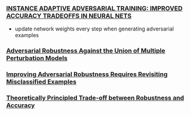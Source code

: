 ### [INSTANCE ADAPTIVE ADVERSARIAL TRAINING: IMPROVED ACCURACY TRADEOFFS IN NEURAL NETS](https://openreview.net/pdf?id=SyeOVTEFPH) 

- update network weights every step when generating adversarial examples

### [Adversarial Robustness Against the Union of Multiple Perturbation Models](https://arxiv.org/pdf/1909.04068.pdf)



### [Improving Adversarial Robustness Requires Revisiting Misclassified Examples](https://openreview.net/pdf?id=rklOg6EFwS)


### [Theoretically Principled Trade-off between Robustness and Accuracy](http://proceedings.mlr.press/v97/zhang19p/zhang19p.pdf)
